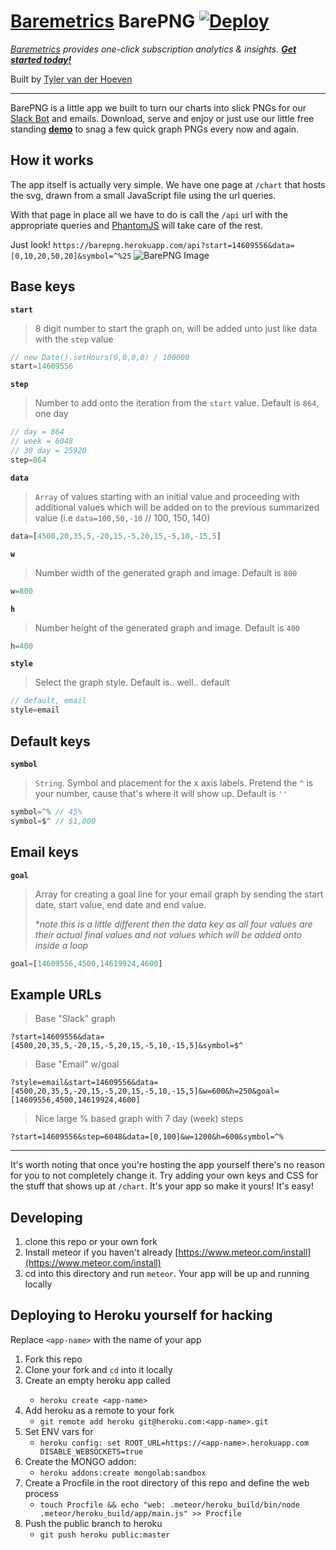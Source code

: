 # [Baremetrics](https://baremetrics.com/) BarePNG [![Deploy](https://www.herokucdn.com/deploy/button.svg)](https://heroku.com/deploy?template=https://github.com/baremetrics/barepng/tree/public)
_[Baremetrics](https://baremetrics.com) provides one-click subscription analytics & insights. **[Get started today!](https://baremetrics.com)**_

Built by [Tyler van der Hoeven](https://github.com/tyvdh)

---

BarePNG is a little app we built to turn our charts into slick PNGs for our [Slack Bot](https://slack.com/apps/A0PSKV32Q-baremetrics) and emails. Download, serve and enjoy or just use our little free standing **[demo](https://barepng.herokuapp.com)** to snag a few quick graph PNGs every now and again.

## How it works

The app itself is actually very simple. We have one page at `/chart` that hosts the svg, drawn from a small JavaScript file using the url queries.

With that page in place all we have to do is call the `/api` url with the appropriate queries and [PhantomJS](http://phantomjs.org/) will take care of the rest.

Just look! `https://barepng.herokuapp.com/api?start=14609556&data=[0,10,20,50,20]&symbol=^%25`
![BarePNG Image](https://barepng.herokuapp.com/api?start=14609556&data=[0,10,20,50,20]&symbol=^%25)

## Base keys
**`start`**
> 8 digit number to start the graph on, will be added unto just like data with the `step` value 

```js
// new Date().setHours(0,0,0,0) / 100000
start=14609556
```

**`step`**
> Number to add onto the iteration from the `start` value. Default is `864`, one day

```js
// day = 864
// week = 6048
// 30 day = 25920
step=864
```

**`data`**
> `Array` of values starting with an initial value and proceeding with additional values which will be added on to the previous summarized value (i.e `data=100,50,-10` // 100, 150, 140)

```js
data=[4500,20,35,5,-20,15,-5,20,15,-5,10,-15,5]
```

**`w`**
> Number width of the generated graph and image. Default is `800`

```js
w=800
```

**`h`**
> Number height of the generated graph and image. Default is `400`

```js
h=400
```

**`style`**
> Select the graph style. Default is.. well.. default

```js
// default, email
style=email
```

## Default keys
**`symbol`**
> `String`. Symbol and placement for the x axis labels. Pretend the `^` is your number, cause that's where it will show up. Default is `''`

```js
symbol=^% // 45%
symbol=$^ // $1,000
```

## Email keys
**`goal`**
> Array for creating a goal line for your email graph by sending the start date, start value, end date and end value. 
>  
> **note this is a little different then the data key as all four values are their actual final values and not values which will be added onto inside a loop*

```js
goal=[14609556,4500,14619924,4600]
```

## Example URLs
> Base "Slack" graph

```
?start=14609556&data=[4500,20,35,5,-20,15,-5,20,15,-5,10,-15,5]&symbol=$^
```

> Base "Email" w/goal

```
?style=email&start=14609556&data=[4500,20,35,5,-20,15,-5,20,15,-5,10,-15,5]&w=600&h=250&goal=[14609556,4500,14619924,4600]
```

> Nice large % based graph with 7 day (week) steps

```
?start=14609556&step=6048&data=[0,100]&w=1200&h=600&symbol=^%
```

---

It's worth noting that once you're hosting the app yourself there's no reason for you to not completely change it. Try adding your own keys and CSS for the stuff that shows up at `/chart`. It's your app so make it yours! It's easy!

## Developing

1. clone this repo or your own fork
2. Install meteor if you haven't already [https://www.meteor.com/install](https://www.meteor.com/install)
3. cd into this directory and run `meteor`. Your app will be up and running locally

## Deploying to Heroku yourself for hacking

Replace `<app-name>` with the name of your app

1. Fork this repo
2. Clone your fork and `cd` into it locally
3. Create an empty heroku app called <app-name>
    * `heroku create <app-name>`
4. Add heroku as a remote to your fork
    * `git remote add heroku git@heroku.com:<app-name>.git`
5. Set ENV vars for
    * `heroku config: set ROOT_URL=https://<app-name>.herokuapp.com DISABLE_WEBSOCKETS=true`
6. Create the MONGO addon:
    * `heroku addons:create mongolab:sandbox`
7. Create a Procfile in the root directory of this repo and define the web process
    * `touch Procfile && echo "web: .meteor/heroku_build/bin/node .meteor/heroku_build/app/main.js" >> Procfile`
8. Push the public branch to heroku
    * `git push heroku public:master`
